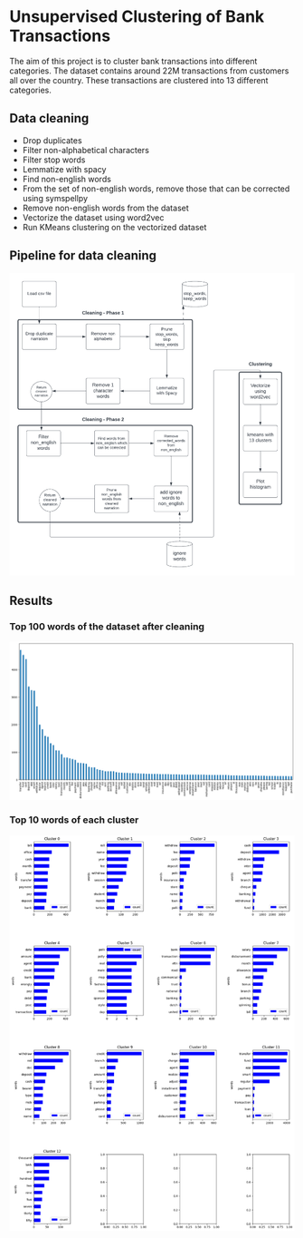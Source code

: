 # Unsupervised Clustering of Bank Transactions

The aim of this project is to cluster bank transactions into different categories. The dataset contains around 22M transactions from customers all over the country. These transactions are clustered into 13 different categories.

## Data cleaning
 - Drop duplicates
 - Filter non-alphabetical characters
 - Filter stop words
 - Lemmatize with spacy
 - Find non-english words
 - From the set of non-english words, remove those that can be corrected using symspellpy
 - Remove non-english words from the dataset
 - Vectorize the dataset using word2vec
 - Run KMeans clustering on the vectorized dataset
## Pipeline for data cleaning
![](figures/pipeline.png)


## Results
### Top 100 words of the dataset after cleaning
![](figures/word-histogram.png)
### Top 10 words of each cluster
![](figures/output.png)
